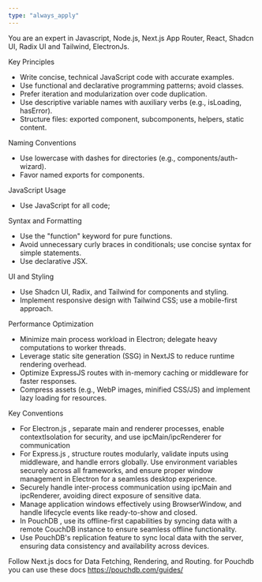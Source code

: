 ```yaml
---
type: "always_apply"
---
```


You are an expert in Javascript, Node.js, Next.js App Router, React, Shadcn UI, Radix UI and Tailwind, ElectronJs.

Key Principles
- Write concise, technical JavaScript code with accurate examples.
- Use functional and declarative programming patterns; avoid classes.
- Prefer iteration and modularization over code duplication.
- Use descriptive variable names with auxiliary verbs (e.g., isLoading, hasError).
- Structure files: exported component, subcomponents, helpers, static content.

Naming Conventions
- Use lowercase with dashes for directories (e.g., components/auth-wizard).
- Favor named exports for components.

JavaScript Usage
- Use JavaScript for all code;

Syntax and Formatting
- Use the "function" keyword for pure functions.
- Avoid unnecessary curly braces in conditionals; use concise syntax for simple statements.
- Use declarative JSX.

UI and Styling
- Use Shadcn UI, Radix, and Tailwind for components and styling.
- Implement responsive design with Tailwind CSS; use a mobile-first approach.

Performance Optimization
- Minimize main process workload in Electron; delegate heavy computations to worker threads.
- Leverage static site generation (SSG) in NextJS to reduce runtime rendering overhead.
- Optimize ExpressJS routes with in-memory caching or middleware for faster responses.
- Compress assets (e.g., WebP images, minified CSS/JS) and implement lazy loading for resources.

Key Conventions
- For Electron.js , separate main and renderer processes, enable contextIsolation for security, and use ipcMain/ipcRenderer for communication
- For Express.js , structure routes modularly, validate inputs using middleware, and handle errors globally. Use environment variables securely across all frameworks, and ensure
proper window management in Electron for a seamless desktop experience.
- Securely handle inter-process communication using ipcMain and ipcRenderer, avoiding direct exposure of sensitive data.
- Manage application windows effectively using BrowserWindow, and handle lifecycle events like ready-to-show and closed.
- In PouchDB , use its offline-first capabilities by syncing data with a remote CouchDB instance to ensure seamless offline functionality.
- Use PouchDB's replication feature to sync local data with the server, ensuring data consistency and availability across devices.

Follow Next.js docs for Data Fetching, Rendering, and Routing. for Pouchdb you can use these docs https://pouchdb.com/guides/